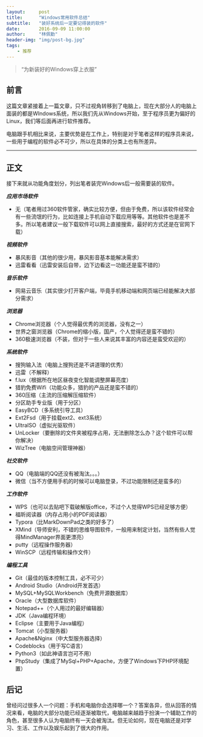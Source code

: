```yaml
---
layout:     post
title:      "Windows常用软件总结"
subtitle:   "装好系统后一定要记得装的软件"
date:       2016-09-09 11:00:00
author:     "林佩勤"
header-img: "img/post-bg.jpg"
tags:
    - 推荐
---
```


> “为新装好的Windows穿上衣服”


## 前言

这篇文章紧接着上一篇文章，只不过视角转移到了电脑上，现在大部分人的电脑上面装的都是WIndows系统，所以我们先从Windows开始，至于程序员更为偏好的Linux，我们等后面再进行软件推荐。

电脑跟手机相比来说，主要优势是在工作上，特别是对于笔者这样的程序员来说，一些用于编程的软件必不可少，所以在具体的分类上也有所差异。

---

## 正文

接下来就从功能角度划分，列出笔者装完Windows后一般需要装的软件。

***应用市场软件***

- 无（笔者用过360软件管家，确实比较方便，但由于免费，所以该软件经常会有一些流氓的行为，比如连接上手机自动下载应用等等。其他软件也是差不多。所以笔者建议一般下载软件可以网上直接搜索，最好的方式还是在官网下载）

***视频软件***

- 暴风影音（其他的很少用，暴风影音基本能解决需求）
- 迅雷看看（迅雷安装后自带，边下边看这一功能还是蛮不错的）

***音乐软件***

- 网易云音乐（其实很少打开客户端，毕竟手机移动端和网页端已经能解决大部分需求）

***浏览器***

- Chrome浏览器（个人觉得最优秀的浏览器，没有之一）
- 世界之窗浏览器（Chrome的缩小版，国产，个人觉得还是蛮不错的）
- 360极速浏览器（不装，但对于一些人来说其丰富的内容还是蛮受欢迎的）

***系统软件***

- 搜狗输入法（电脑上搜狗还是不讲道理的优秀）
- 迅雷（不解释）
- f.lux（根据所在地区昼夜变化智能调整屏幕亮度）
- 猎豹免费Wifi（功能众多，猎豹的产品还是蛮不错的）
- 360压缩（主流的压缩解压缩软件）
- 分区助手专业版（用于分区）
- EasyBCD（多系统引导工具）
- Ext2Fsd（用于挂载ext2、ext3系统）
- UltraISO（虚拟光驱软件）
- UnLocker（要删除的文件夹被程序占用，无法删除怎么办？这个软件可以帮你解决）
- WizTree（电脑空间管理神器）

***社交软件***

- QQ（电脑端的QQ还没有被淘汰。。。）
- 微信（当不方便用手机的时候可以电脑登录，不过功能限制还是蛮多的）

***工作软件***

- WPS（也可以去贴吧下载破解版office，不过个人觉得WPS已经足够方便）
- 福昕阅读器（内存占用小的PDF阅读器）
- Typora（比MarkDownPad之类的好多了）
- XMind（导师安利，不错的思维导图软件，一般用来制定计划，当然有些人觉得MindManager界面更漂亮）
- putty（远程操作服务器）
- WinSCP（远程传输和操作文件）

***编程工具***

- Git（最佳的版本控制工具，必不可少）
- Android Studio（Android开发首选）
- MySQL+MySQLWorkbench（免费开源数据库）
- Oracle（大型数据库软件）
- Notepad++（个人用过的最好编辑器）
- JDK（Java编程环境）
- Eclipse（主要用于Java编程）
- Tomcat（小型服务器）
- Apache&Nginx（中大型服务器选择）
- Codeblocks（用于写C语言）
- Python3（如此神语言岂可不用）
- PhpStudy（集成了MySql+PHP+Apache，方便了Windows下PHP环境配置）

## 后记

曾经问过很多人一个问题：手机和电脑你会选择哪一个？答案各异，但从回答的情况来看，电脑的大部分功能已经逐渐被取代，电脑越来越趋于扮演一个辅助工作的角色，甚至很多人认为电脑终有一天会被淘汰。但无论如何，现在电脑还是对学习、生活、工作以及娱乐起到了很大的作用。
